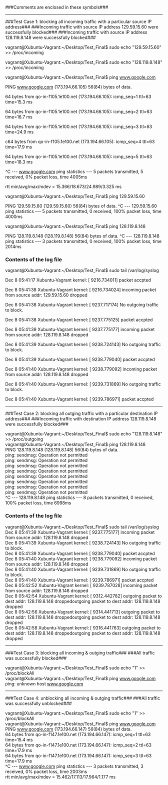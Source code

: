 
###Comments are enclosed in these symbols###

__________________________________________________________________________________________________________________
###Test Case 1: blocking all incoming traffic with a particular source IP address###
###Incoming traffic with source IP address 129.59.15.60 were successfully blocked###
###Incoming traffic with source IP address 128.119.8.148 were successfully blocked###

vagrant@Xubuntu-Vagrant:~/Desktop/Test_Final$ sudo echo "129.59.15.60" >> /proc/incoming

vagrant@Xubuntu-Vagrant:~/Desktop/Test_Final$ sudo echo "128.119.8.148" >> /proc/incoming

vagrant@Xubuntu-Vagrant:~/Desktop/Test_Final$ ping www.google.com

PING www.google.com (173.194.66.105) 56(84) bytes of data.

64 bytes from qo-in-f105.1e100.net (173.194.66.105): icmp_seq=1 ttl=63 time=15.3 ms

64 bytes from qo-in-f105.1e100.net (173.194.66.105): icmp_seq=2 ttl=63 time=16.7 ms

64 bytes from qo-in-f105.1e100.net (173.194.66.105): icmp_seq=3 ttl=63 time=24.9 ms

c64 bytes from qo-in-f105.1e100.net (173.194.66.105): icmp_seq=4 ttl=63 time=17.9 ms

64 bytes from qo-in-f105.1e100.net (173.194.66.105): icmp_seq=5 ttl=63 time=18.3 ms

^C
--- www.google.com ping statistics ---
5 packets transmitted, 5 received, 0% packet loss, time 4005ms

rtt min/avg/max/mdev = 15.366/18.673/24.989/3.325 ms

vagrant@Xubuntu-Vagrant:~/Desktop/Test_Final$ ping 129.59.15.60

PING 129.59.15.60 (129.59.15.60) 56(84) bytes of data.
^C
--- 129.59.15.60 ping statistics ---
5 packets transmitted, 0 received, 100% packet loss, time 4000ms  

vagrant@Xubuntu-Vagrant:~/Desktop/Test_Final$ ping 128.119.8.148

PING 128.119.8.148 (128.119.8.148) 56(84) bytes of data.
^C
--- 128.119.8.148 ping statistics ---
3 packets transmitted, 0 received, 100% packet loss, time 2014ms 


### Contents of the log file ###
vagrant@Xubuntu-Vagrant:~/Desktop/Test_Final$ sudo tail /var/log/syslog

Dec  8 05:41:17 Xubuntu-Vagrant kernel: [ 9216.734011] packet accpted

Dec  8 05:41:38 Xubuntu-Vagrant kernel: [ 9216.734024] incoming packet from source addr: 129.59.15.60 dropped

Dec  8 05:41:38 Xubuntu-Vagrant kernel: [ 9237.717174] No outgoing traffic to block.

Dec  8 05:41:38 Xubuntu-Vagrant kernel: [ 9237.775125] packet accpted

Dec  8 05:41:39 Xubuntu-Vagrant kernel: [ 9237.775177] incoming packet from source addr: 128.119.8.148 dropped

Dec  8 05:41:39 Xubuntu-Vagrant kernel: [ 9238.724143] No outgoing traffic to block.

Dec  8 05:41:39 Xubuntu-Vagrant kernel: [ 9238.779040] packet accpted

Dec  8 05:41:40 Xubuntu-Vagrant kernel: [ 9238.779092] incoming packet from source addr: 128.119.8.148 dropped

Dec  8 05:41:40 Xubuntu-Vagrant kernel: [ 9239.731869] No outgoing traffic to block.

Dec  8 05:41:40 Xubuntu-Vagrant kernel: [ 9239.786971] packet accpted



__________________________________________________________________________________________________________________
###Test Case 2: blocking all outging traffic with a particular destination IP address###
###Incoming traffic with destination IP address 128.119.8.148 were successfully blocked###

vagrant@Xubuntu-Vagrant:~/Desktop/Test_Final$ sudo echo "128.119.8.148" >> /proc/outgoing <br />
vagrant@Xubuntu-Vagrant:~/Desktop/Test_Final$ ping 128.119.8.148 <br />
PING 128.119.8.148 (128.119.8.148) 56(84) bytes of data. <br />
ping: sendmsg: Operation not permitted <br />
ping: sendmsg: Operation not permitted <br />
ping: sendmsg: Operation not permitted <br />
ping: sendmsg: Operation not permitted <br />
ping: sendmsg: Operation not permitted <br />
ping: sendmsg: Operation not permitted <br />
ping: sendmsg: Operation not permitted <br />
ping: sendmsg: Operation not permitted <br />
^C
--- 128.119.8.148 ping statistics ---
8 packets transmitted, 0 received, 100% packet loss, time 6998ms  


### Contents of the log file ###
vagrant@Xubuntu-Vagrant:~/Desktop/Test_Final$ sudo tail /var/log/syslog <br />
Dec  8 05:41:39 Xubuntu-Vagrant kernel: [ 9237.775177] incoming packet from source addr: 128.119.8.148 dropped <br />
Dec  8 05:41:39 Xubuntu-Vagrant kernel: [ 9238.724143] No outgoing traffic to block. <br />
Dec  8 05:41:39 Xubuntu-Vagrant kernel: [ 9238.779040] packet accpted <br />
Dec  8 05:41:40 Xubuntu-Vagrant kernel: [ 9238.779092] incoming packet from source addr: 128.119.8.148 dropped <br />
Dec  8 05:41:40 Xubuntu-Vagrant kernel: [ 9239.731869] No outgoing traffic to block. <br />
Dec  8 05:41:40 Xubuntu-Vagrant kernel: [ 9239.786971] packet accpted <br />
Dec  8 05:42:52 Xubuntu-Vagrant kernel: [ 9239.787028] incoming packet from source addr: 128.119.8.148 dropped <br />
Dec  8 05:42:54 Xubuntu-Vagrant kernel: [ 9312.442782] outgoing packet to dest addr: 128.119.8.148 droppedoutgoing packet to dest addr: 128.119.8.148 dropped <br />
Dec  8 05:42:56 Xubuntu-Vagrant kernel: [ 9314.441713] outgoing packet to dest addr: 128.119.8.148 droppedoutgoing packet to dest addr: 128.119.8.148 dropped <br />
Dec  8 05:42:58 Xubuntu-Vagrant kernel: [ 9316.441763] outgoing packet to dest addr: 128.119.8.148 droppedoutgoing packet to dest addr: 128.119.8.148 dropped <br />



__________________________________________________________________________________________________________________
###Test Case 3: blocking all incoming & outging traffic###
###All traffic was successfully blocked###

vagrant@Xubuntu-Vagrant:~/Desktop/Test_Final$ sudo echo "1" >> /proc/blockAll <br />
vagrant@Xubuntu-Vagrant:~/Desktop/Test_Final$ ping www.google.com <br />
ping: unknown host www.google.com <br />



__________________________________________________________________________________________________________________
###Test Case 4: unblocking all incoming & outging traffic###
###All traffic was successfully unblocked###

vagrant@Xubuntu-Vagrant:~/Desktop/Test_Final$ sudo echo "1" >> /proc/blockAll <br />
vagrant@Xubuntu-Vagrant:~/Desktop/Test_Final$ ping www.google.com <br />
PING www.google.com (173.194.66.147) 56(84) bytes of data. <br />
64 bytes from qo-in-f147.1e100.net (173.194.66.147): icmp_seq=1 ttl=63 time=15.4 ms <br />
64 bytes from qo-in-f147.1e100.net (173.194.66.147): icmp_seq=2 ttl=63 time=17.9 ms <br />
64 bytes from qo-in-f147.1e100.net (173.194.66.147): icmp_seq=3 ttl=63 time=17.9 ms <br />
^C
--- www.google.com ping statistics ---
3 packets transmitted, 3 received, 0% packet loss, time 2003ms  <br />
rtt min/avg/max/mdev = 15.462/17.113/17.964/1.177 ms <br />
